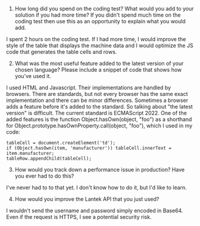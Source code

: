 1. How long did you spend on the coding test? What would you add to your solution if you had more time? If you didn't spend much time on the coding test then use this as an opportunity to explain what you would add.

I spent 2 hours on the coding test.
If I had more time, I would improve the style of the table that displays the machine data and I would optimize the JS code that generates the table cells and rows.


2. What was the most useful feature added to the latest version of your chosen language? Please include a snippet of code that shows how you've used it.

I used HTML and Javascript. Their implementations are handled by browsers. There are standards, but not every browser has the same exact implementation and there can be minor differences. Sometimes a browser adds a feature before it's added to the standard. So talking about "the latest version" is difficult. The current standard is ECMAScript 2022. One of the added features is the function Object.hasOwn(object, "foo") as a shorthand for Object.prototype.hasOwnProperty.call(object, "foo"), which I used in my code:

    tableCell = document.createElement('td');
    if (Object.hasOwn(item, 'manufacturer')) tableCell.innerText = item.manufacturer;
    tableRow.appendChild(tableCell);


3. How would you track down a performance issue in production? Have you ever had to do this?

I've never had to to that yet. I don't know how to do it, but I'd like to learn.


4. How would you improve the Lantek API that you just used?

I wouldn't send the username and password simply encoded in Base64. Even if the request is HTTPS, I see a potential security risk.